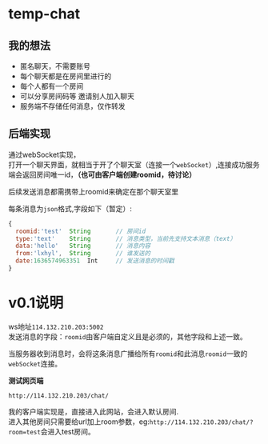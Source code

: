 # temp-chat

## 我的想法
 * 匿名聊天，不需要账号
 * 每个聊天都是在房间里进行的     
 * 每个人都有一个房间   
 * 可以分享房间码等 邀请别人加入聊天      
 * 服务端不存储任何消息，仅作转发

## 后端实现
通过webSocket实现，     
打开一个聊天界面，就相当于开了个聊天室（连接一个`webSocket`）,连接成功服务端会返回房间唯一id，**（也可由客户端创建roomid，待讨论）**

后续发送消息都需携带上roomid来确定在那个聊天室里

每条消息为`json`格式,字段如下（暂定）:  
```js
{
  roomid:'test'  String       // 房间id
  type:'text'    String       // 消息类型，当前先支持文本消息（text）
  data:'hello'   String       // 消息内容
  from:'lxhyl',  String       // 谁发送的
  date:1636574963351  Int     // 发送消息的时间戳
}
```



# v0.1说明

ws地址`114.132.210.203:5002`  
发送消息的字段：`roomid`由客户端自定义且是必须的，其他字段和上述一致。

当服务器收到消息时，会将这条消息广播给所有`roomid`和此消息`roomid`一致的`webSocket`连接。


**测试网页端**   

`http://114.132.210.203/chat/`

我的客户端实现是，直接进入此网站，会进入默认房间.     
进入其他房间只需要给url加上room参数，eg:`http://114.132.210.203/chat/?room=test`会进入test房间。